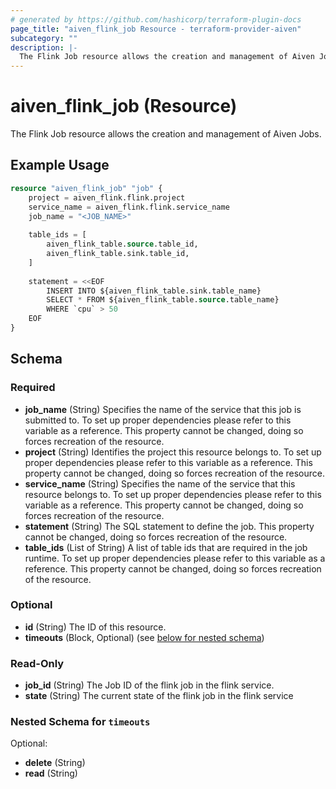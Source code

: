 ```yaml
---
# generated by https://github.com/hashicorp/terraform-plugin-docs
page_title: "aiven_flink_job Resource - terraform-provider-aiven"
subcategory: ""
description: |-
  The Flink Job resource allows the creation and management of Aiven Jobs.
---
```


# aiven_flink_job (Resource)

The Flink Job resource allows the creation and management of Aiven Jobs.

## Example Usage

```terraform
resource "aiven_flink_job" "job" {                                                                  
    project = aiven_flink.flink.project                                                             
    service_name = aiven_flink.flink.service_name                                                   
    job_name = "<JOB_NAME>"                                                                         
                                                                                                    
    table_ids = [                                                                                      
        aiven_flink_table.source.table_id,                                                          
        aiven_flink_table.sink.table_id,                                                            
    ]                                                                                               
                                                                                                    
    statement = <<EOF
        INSERT INTO ${aiven_flink_table.sink.table_name}                                            
        SELECT * FROM ${aiven_flink_table.source.table_name}                                        
        WHERE `cpu` > 50                                                                            
    EOF                                                                                             
}
```

<!-- schema generated by tfplugindocs -->
## Schema

### Required

- **job_name** (String) Specifies the name of the service that this job is submitted to. To set up proper dependencies please refer to this variable as a reference. This property cannot be changed, doing so forces recreation of the resource.
- **project** (String) Identifies the project this resource belongs to. To set up proper dependencies please refer to this variable as a reference. This property cannot be changed, doing so forces recreation of the resource.
- **service_name** (String) Specifies the name of the service that this resource belongs to. To set up proper dependencies please refer to this variable as a reference. This property cannot be changed, doing so forces recreation of the resource.
- **statement** (String) The SQL statement to define the job. This property cannot be changed, doing so forces recreation of the resource.
- **table_ids** (List of String) A list of table ids that are required in the job runtime. To set up proper dependencies please refer to this variable as a reference. This property cannot be changed, doing so forces recreation of the resource.

### Optional

- **id** (String) The ID of this resource.
- **timeouts** (Block, Optional) (see [below for nested schema](#nestedblock--timeouts))

### Read-Only

- **job_id** (String) The Job ID of the flink job in the flink service.
- **state** (String) The current state of the flink job in the flink service

<a id="nestedblock--timeouts"></a>
### Nested Schema for `timeouts`

Optional:

- **delete** (String)
- **read** (String)


